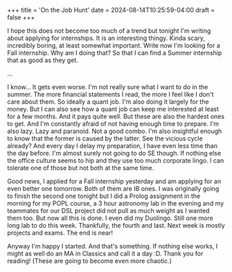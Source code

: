 +++
title = 'On the Job Hunt'
date = 2024-08-14T10:25:59-04:00
draft = false
+++

I hope this does not become too much of a trend but tonight I'm writing
about applying for internships. It is an interesting thingy. Kinda scary,
incredibly boring, at least somewhat important. Write now I'm looking for
a Fall internship. Why am I doing that? So that I can find a Summer internship that as good as they get.

...

I know... It gets even worse. I'm not really sure what I want to do in
the summer. The more financial statements I read, the more I feel like
I don't care about them. So ideally a quant job. I'm also doing it largely
for the money. But I can also see how a quant job can keep me interested
at least for a few months. And it pays quite well. But these are also
the hardest ones to get. And I'm constantly afraid of not having enough
time to prepare. I'm also lazy. Lazy and paranoid. Not a good combo.
I'm also insightful enough to know that the former is caused by the latter. See the vicious cycle already? And every day I delay my preparation, I have even less time than the day before. I'm almost surely not going to do SE though. If nothing else the office culture seems to hip and they use too much corporate lingo. I can tolerate one of those but not
both at the same time.

Good news, I applied for a Fall internship yesterday and am applying for
an even better one tomorrow. Both of them are IB ones. I was originally
going to finish the second one tonight but I did a Prolog assignment in
the morning for my POPL course, a 3 hour astronomy lab in the evening and
my teammates for our DSL project did not pull as much weight as I wanted them too. But now all this is done. I even did my Duolingo. Still one more long lab to do this week. Thankfully, the fourth and last. Next week is mostly projects and exams. The end is near!

Anyway I'm happy I started. And that's something. If nothing else works, I might as well do an MA in Classics and call it a day :D. Thank you for reading! (These are going to become even more chaotic.)
